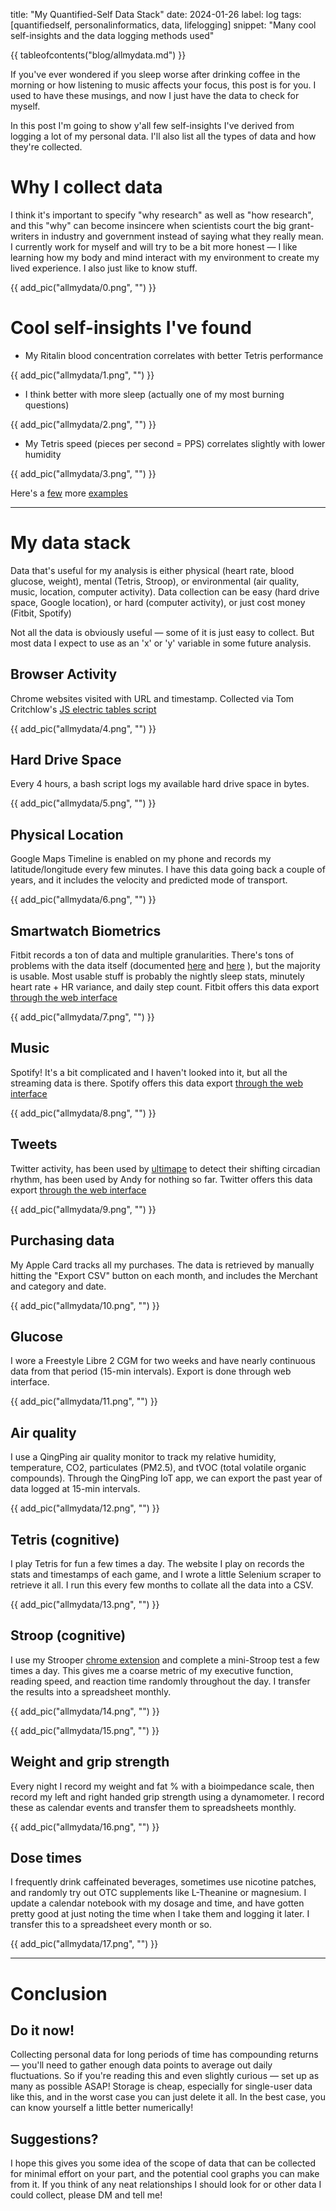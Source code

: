 title: "My Quantified-Self Data Stack"
date: 2024-01-26
label: log
tags: [quantifiedself, personalinformatics, data, lifelogging]
snippet: "Many cool self-insights and the data logging methods used"

{{ tableofcontents("blog/allmydata.md") }}

If you've ever wondered if you sleep worse after drinking coffee in the morning or how listening to music affects your focus, this post is for you. I used to have these musings, and now I just have the data to check for myself. 

In this post I'm going to show y'all few self-insights I've derived from logging a lot of my personal data. I'll also list all the types of data and how they're collected. 

# Why I collect data

I think it's important to specify "why research" as well as "how research", and this "why" can become insincere when scientists court the big grant-writers in industry and government instead of saying what they really mean. I currently work for myself and will try to be a bit more honest — I like learning how my body and mind interact with my environment to create my lived experience. I also just like to know stuff.

{{ add_pic("allmydata/0.png", "") }}

# Cool self-insights I've found


- My Ritalin blood concentration correlates with better Tetris performance


{{ add_pic("allmydata/1.png", "") }}


- I think better with more sleep (actually one of my most burning questions)


{{ add_pic("allmydata/2.png", "") }}


- My Tetris speed (pieces per second = PPS) correlates slightly with lower humidity


{{ add_pic("allmydata/3.png", "") }}

Here's a [few](https://medium.com/@kongmunist/playing-faster-tetris-by-sleeping-less-3d9b04d30349) more [examples](../blog/stroopvssleep/)

<hr>

# My data stack

Data that's useful for my analysis is either physical (heart rate, blood glucose, weight), mental (Tetris, Stroop), or environmental (air quality, music, location, computer activity). Data collection can be easy (hard drive space, Google location), or hard (computer activity), or just cost money (Fitbit, Spotify)

Not all the data is obviously useful — some of it is just easy to collect. But most data I expect to use as an 'x' or 'y' variable in some future analysis.

## Browser Activity

Chrome websites visited with URL and timestamp. Collected via Tom Critchlow's [JS electric tables script](../settingupelectrictables/)

{{ add_pic("allmydata/4.png", "") }}

## Hard Drive Space

Every 4 hours, a bash script logs my available hard drive space in bytes. 

{{ add_pic("allmydata/5.png", "") }}

## Physical Location 

Google Maps Timeline is enabled on my phone and records my latitude/longitude every few minutes. I have this data going back a couple of years, and it includes the velocity and predicted mode of transport. 

{{ add_pic("allmydata/6.png", "") }}

## Smartwatch Biometrics

Fitbit records a ton of data and multiple granularities. There's tons of problems with the data itself (documented [here](../fitbittsproblem/) and [here](../fitbitsleeptzcorrection/) ), but the majority is usable. Most usable stuff is probably the nightly sleep stats, minutely heart rate + HR variance, and daily step count. Fitbit offers this data export [through the web interface](https://www.fitbit.com/settings/data/export</a>)

{{ add_pic("allmydata/7.png", "") }}

## Music

Spotify! It's a bit complicated and I haven't looked into it, but all the streaming data is there. Spotify offers this data export [through the web interface](https://support.spotify.com/us/article/understanding-my-data/)

{{ add_pic("allmydata/8.png", "") }}

## Tweets

Twitter activity, has been used by [ultimape](https://twitter.com/ultimape/status/1145889385256296449</a>) to detect their shifting circadian rhythm, has been used by Andy for nothing so far. Twitter offers this data export [through the web interface](https://help.twitter.com/en/managing-your-account/how-to-download-your-x-archive</a>)

{{ add_pic("allmydata/9.png", "") }}

## Purchasing data

My Apple Card tracks all my purchases. The data is retrieved by manually hitting the "Export CSV" button on each month, and includes the Merchant and category and date.

{{ add_pic("allmydata/10.png", "") }}

## Glucose

I wore a Freestyle Libre 2 CGM for two weeks and have nearly continuous data from that period (15-min intervals). Export is done through web interface.

{{ add_pic("allmydata/11.png", "") }}

## Air quality

I use a QingPing air quality monitor to track my relative humidity, temperature, CO2, particulates (PM2.5), and tVOC (total volatile organic compounds). Through the QingPing IoT app, we can export the past year of data logged at 15-min intervals. 

{{ add_pic("allmydata/12.png", "") }}

## Tetris (cognitive)

I play Tetris for fun a few times a day. The website I play on records the stats and timestamps of each game, and I wrote a little Selenium scraper to retrieve it all. I run this every few months to collate all the data into a CSV.

{{ add_pic("allmydata/13.png", "") }}

## Stroop (cognitive)

I use my Strooper [chrome extension](../../projects/strooper) and complete a mini-Stroop test a few times a day. This gives me a coarse metric of my executive function, reading speed, and reaction time randomly throughout the day. I transfer the results into a spreadsheet monthly. 

{{ add_pic("allmydata/14.png", "") }}

{{ add_pic("allmydata/15.png", "") }}

## Weight and grip strength

Every night I record my weight and fat % with a bioimpedance scale, then record my left and right handed grip strength using a dynamometer. I record these as calendar events and transfer them to spreadsheets monthly. 

{{ add_pic("allmydata/16.png", "") }}

## Dose times

I frequently drink caffeinated beverages, sometimes use nicotine patches, and randomly try out OTC supplements like L-Theanine or magnesium. I update a calendar notebook with my dosage and time, and have gotten pretty good at just noting the time when I take them and logging it later. I transfer this to a spreadsheet every month or so. 

{{ add_pic("allmydata/17.png", "") }}

<hr>

# Conclusion

## Do it now!
Collecting personal data for long periods of time has compounding returns — you'll need to gather enough data points to average out daily fluctuations. So if you're reading this and even slightly curious — set up as many as possible ASAP! Storage is cheap, especially for single-user data like this, and in the worst case you can just delete it all. In the best case, you can know yourself a little better numerically!

## Suggestions?

I hope this gives you some idea of the scope of data that can be collected for minimal effort on your part, and the potential cool graphs you can make from it. If you think of any neat relationships I should look for or other data I could collect, please DM and tell me!
